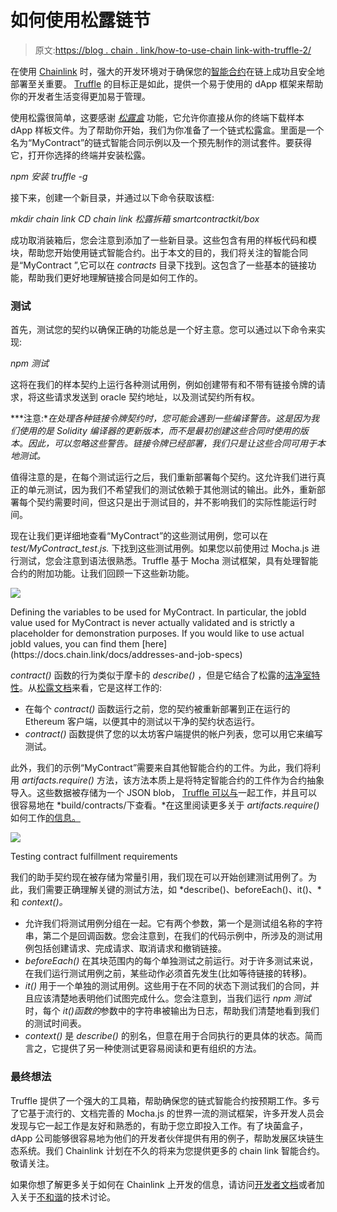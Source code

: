 # 如何使用松露链节

> 原文:[https://blog . chain . link/how-to-use-chain link-with-truffle-2/](https://blog.chain.link/how-to-use-chainlink-with-truffle-2/)

在使用 [Chainlink](https://chain.link/) 时，强大的开发环境对于确保您的[智能合约](https://chain.link/education/smart-contracts)在链上成功且安全地部署至关重要。 [Truffle](https://truffleframework.com/) 的目标正是如此，提供一个易于使用的 dApp 框架来帮助你的开发者生活变得更加易于管理。

使用松露很简单，这要感谢 [*松露盒*](https://truffleframework.com/boxes) 功能，它允许你直接从你的终端下载样本 dApp 样板文件。为了帮助你开始，我们为你准备了一个链式松露盒。里面是一个名为“MyContract”的链式智能合同示例以及一个预先制作的测试套件。要获得它，打开你选择的终端并安装松露。

*npm 安装 truffle -g*

接下来，创建一个新目录，并通过以下命令获取该框:

*mkdir chain link*
*CD chain link*
*松露拆箱 smartcontractkit/box*

成功取消装箱后，您会注意到添加了一些新目录。这些包含有用的样板代码和模块，帮助您开始使用链式智能合约。出于本文的目的，我们将关注的智能合同是“MyContract ”,它可以在 *contracts* 目录下找到。这包含了一些基本的链接功能，帮助我们更好地理解链接合同是如何工作的。

### **测试**

首先，测试您的契约以确保正确的功能总是一个好主意。您可以通过以下命令来实现:

*npm 测试*

这将在我们的样本契约上运行各种测试用例，例如创建带有和不带有链接令牌的请求，将这些请求发送到 oracle 契约地址，以及测试契约所有权。

***注意:**在处理各种链接令牌契约时，您可能会遇到一些编译警告。这是因为我们使用的是 Solidity 编译器的更新版本，而不是最初创建这些合同时使用的版本。因此，可以忽略这些警告。链接令牌已经部署，我们只是让这些合同可用于本地测试。*

值得注意的是，在每个测试运行之后，我们重新部署每个契约。这允许我们进行真正的单元测试，因为我们不希望我们的测试依赖于其他测试的输出。此外，重新部署每个契约需要时间，但这只是出于测试目的，并不影响我们的实际性能运行时间。

现在让我们更详细地查看“MyContract”的这些测试用例，您可以在 *test/MyContract_test.js.* 下找到这些测试用例。如果您以前使用过 Mocha.js 进行测试，您会注意到语法很熟悉。Truffle 基于 Mocha 测试框架，具有处理智能合约的附加功能。让我们回顾一下这些新功能。

![](../Images/c2f007cef2c45c28915e0fa5e8f96bea.png)

<figcaption>Defining the variables to be used for MyContract. In particular, the jobId value used for MyContract is never actually validated and is strictly a placeholder for demonstration purposes. If you would like to use actual jobId values, you can find them [here](https://docs.chain.link/docs/addresses-and-job-specs) </figcaption>



*contract()* 函数的行为类似于摩卡的 *describe()* ，但是它结合了松露的[洁净室特性](https://truffleframework.com/docs/truffle/testing/testing-your-contracts#clean-room-environment)。从[松露文档](https://truffleframework.com/docs/truffle/testing/writing-tests-in-javascript)来看，它是这样工作的:

*   在每个 *contract()* 函数运行之前，您的契约被重新部署到正在运行的 Ethereum 客户端，以便其中的测试以干净的契约状态运行。
*   *contract()* 函数提供了您的以太坊客户端提供的帐户列表，您可以用它来编写测试。

此外，我们的示例“MyContract”需要来自其他智能合约的工件。为此，我们将利用 *artifacts.require()* 方法，该方法本质上是将特定智能合约的工件作为合约抽象导入。这些数据被存储为一个 JSON blob， [Truffle 可以与](https://github.com/trufflesuite/truffle-contract#usage)一起工作，并且可以很容易地在 *build/contracts/下查看。*在这里阅读更多关于 *artifacts.require()* 如何工作[的信息。](https://truffleframework.com/docs/truffle/testing/writing-tests-in-javascript)

![](../Images/ca3d68d095658e68ba2bb706869210aa.png)

<figcaption>Testing contract fulfillment requirements</figcaption>



我们的助手契约现在被存储为常量引用，我们现在可以开始创建测试用例了。为此，我们需要正确理解关键的测试方法，如 *describe()、beforeEach()、it()、*和 *context()。*

*   允许我们将测试用例分组在一起。它有两个参数，第一个是测试组名称的字符串，第二个是回调函数。您会注意到，在我们的代码示例中，所涉及的测试用例包括创建请求、完成请求、取消请求和撤销链接。
*   *beforeEach()* 在其块范围内的每个单独测试之前运行。对于许多测试来说，在我们运行测试用例之前，某些动作必须首先发生(比如等待链接的转移)。
*   *it()* 用于一个单独的测试用例。这些用于在不同的状态下测试我们的合同，并且应该清楚地表明他们试图完成什么。您会注意到，当我们运行 *npm 测试*时，每个 *it()函数的*参数中的字符串被输出为日志，帮助我们清楚地看到我们的测试时间表。
*   *context()* 是 *describe()* 的别名，但意在用于合同执行的更具体的状态。简而言之，它提供了另一种使测试更容易阅读和更有组织的方法。

### **最终想法**

Truffle 提供了一个强大的工具箱，帮助确保您的链式智能合约按预期工作。多亏了它基于流行的、文档完善的 Mocha.js 的世界一流的测试框架，许多开发人员会发现与它一起工作是友好和熟悉的，有助于您立即投入工作。有了块菌盒子，dApp 公司能够很容易地为他们的开发者伙伴提供有用的例子，帮助发展区块链生态系统。我们 Chainlink 计划在不久的将来为您提供更多的 chain link 智能合约。敬请关注。

如果你想了解更多关于如何在 Chainlink 上开发的信息，请访问[开发者文档](https://docs.chain.link/)或者加入关于[不和谐](https://discordapp.com/invite/aSK4zew)的技术讨论。